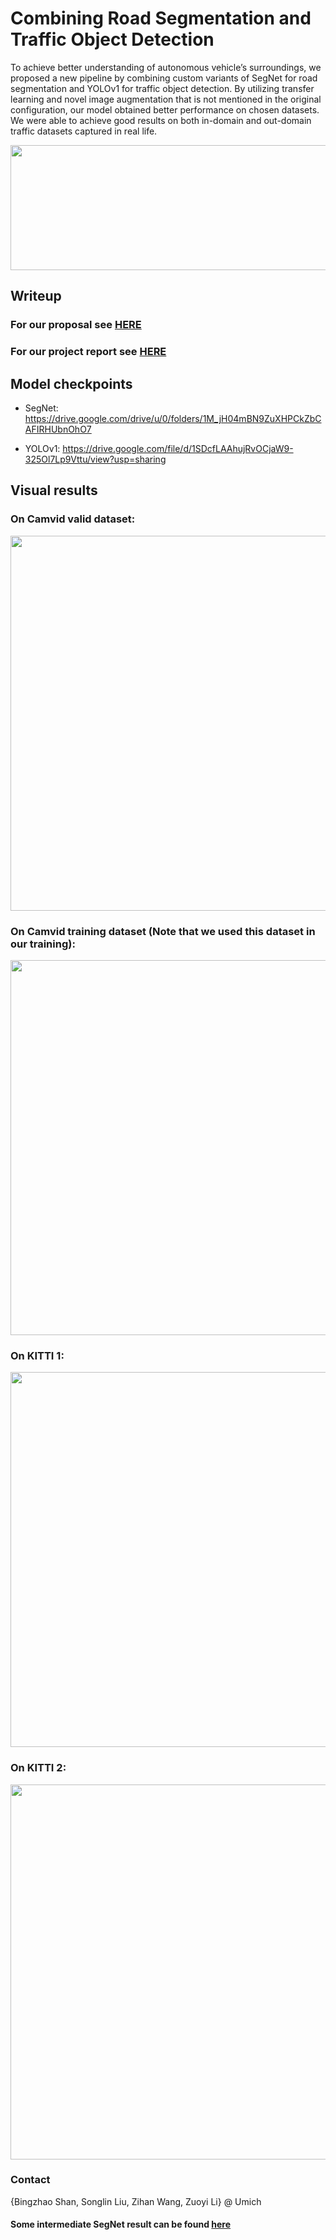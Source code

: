 # Combining Road Segmentation and Traffic Object Detection
To achieve better understanding of autonomous vehicle’s surroundings, we proposed a new pipeline by combining custom variants of SegNet for road segmentation and YOLOv1 for traffic object detection. By utilizing transfer learning and novel image augmentation that is not mentioned in the original configuration, our model obtained better performance on chosen datasets. We were able to achieve good results on both in-domain and out-domain traffic datasets captured in real life.

<img src="https://github.com/zuoyigehaobing/LaneUnderstanding/blob/main/demo/pipeline.png" width="600" height="200">

## Writeup

### For our proposal see [HERE](https://github.com/zuoyigehaobing/LaneUnderstanding/blob/main/doc/EECS504%20Project%20Proposal.pdf)

### For our project report see [HERE](https://github.com/zuoyigehaobing/LaneUnderstanding/blob/main/doc/Project%20Report.pdf)


## Model checkpoints

- SegNet: https://drive.google.com/drive/u/0/folders/1M_jH04mBN9ZuXHPCkZbCAFIRHUbnOhO7

- YOLOv1: https://drive.google.com/file/d/1SDcfLAAhujRvOCjaW9-325Ol7Lp9Vttu/view?usp=sharing

## Visual results

### On Camvid valid dataset:

<img src="https://github.com/zuoyigehaobing/LaneUnderstanding/blob/main/demo/camvid_itr2_val_15fps.gif" width="600">


### On Camvid training dataset (Note that we used this dataset in our training):

<img src="https://github.com/zuoyigehaobing/LaneUnderstanding/blob/main/demo/camvid_itr2_train_5fps.gif" width="600">


### On KITTI 1:

<img src="https://github.com/zuoyigehaobing/LaneUnderstanding/blob/main/demo/kitti_itr2_test_3fps.gif" width="600">


### On KITTI 2:

<img src="https://github.com/zuoyigehaobing/LaneUnderstanding/blob/main/demo/kitti_itr2_train_5fps.gif" width="600">


### Contact

{Bingzhao Shan, Songlin Liu, Zihan Wang, Zuoyi Li} @ Umich


#### Some intermediate SegNet result can be found [here](https://github.com/zuoyigehaobing/LaneUnderstanding/blob/main/Segmentation/code/SegNet_on_colab.pdf)
